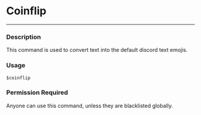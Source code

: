 # Coinflip
---
### Description
This command is used to convert text into the default discord text emojis.
### Usage
```
$coinflip
```
### Permission Required
Anyone can use this command, unless they are blacklisted globally.
